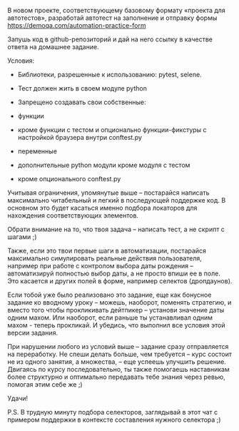 В новом проекте, соответствующему базовому формату «проекта для автотестов», разработай автотест на заполнение и отправку формы https://demoqa.com/automation-practice-form



Запушь код в github-репозиторий и дай на него ссылку в качестве ответа на домашнее задание.



Условия:

- Библиотеки, разрешенные к использованию: pytest, selene.

- Тест должен жить в своем модуле python 

- Запрещено создавать свои собственные:

- функции

- кроме функции с тестом и опционально функции-фикстуры с настройкой браузера внутри conftest.py

- переменные

- дополнительные python модули кроме модуля с тестом

- кроме опционального conftest.py



Учитывая ограничения, упомянутые выше – постарайся написать максимально читабельный и легкий в последующей поддержке код. В основном это будет касаться именно подбора локаторов для нахождения соответствующих элементов.



Обрати внимание на то, что твоя задача – написать тест, а не скрипт с шагами ;) 



Также, если это твои первые шаги в автоматизации, постарайся максимально симулировать реальные действия пользователя, например при работе с контролом выбора даты рождения – автоматизируй полностью выбор даты, а не просто впиши ее в поле. Это касается и других полей в форме, например селектов (дропдаунов). 



Если тобой уже было реализовано это задание, еще как бонусное задание ко вводному уроку – можешь, наоборот, поменять стратегию, и вместо того чтобы прокликивать дейтпикер – установи значение даты одним махом. Или наоборот, если раньше ты устанавливал одним махом - теперь прокликай. И убедись, что выполнил все условия этой версии задания.



При нарушении любого из условий выше – задание сразу отправляется на переработку. Не спеши делать больше, чем требуется – курс состоит не из одного занятия, а множества, – еще успеешь улучшить решение. Двигаясь по курсу последовательно, ты также помогаешь наставникам более структурно и оптимально передавать тебе знания через ревью, помогая этим себе же ;)



Удачи!

P.S. В трудную минуту подбора селекторов, заглядывай в этот чат с примером поддержки в контексте составления нужного селектора ;)

